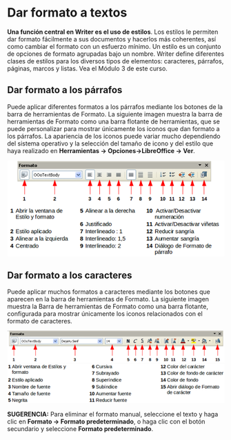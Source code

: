 
# Dar formato a textos

**Una función central en Writer es el uso de estilos**. Los estilos le permiten dar formato fácilmente a sus documentos y hacerlos más coherentes, así como cambiar el formato con un esfuerzo mínimo. Un estilo es un conjunto de opciones de formato agrupadas bajo un nombre. Writer define diferentes clases de estilos para los diversos tipos de elementos: caracteres, párrafos, páginas, marcos y listas. Vea el Módulo 3 de este curso.

## Dar formato a los párrafos

Puede aplicar diferentes formatos a los párrafos mediante los botones de la barra de herramientas de Formato. La siguiente imagen muestra la barra de herramientas de Formato como una barra flotante de herramientas, que se puede personalizar para mostrar únicamente los iconos que dan formato a los párrafos. La apariencia de los iconos puede variar mucho dependiendo del sistema operativo y la selección del tamaño de icono y del estilo que haya realizado en **Herramientas → Opciones→LibreOffice → Ver**.

![](https://raw.githubusercontent.com/catedu/libreOffice-la-suite-ofimatica-libre/master/img/Seleccion_265.png)


## Dar formato a los caracteres

Puede aplicar muchos formatos a caracteres mediante los botones que aparecen en la barra de herramientas de Formato. La siguiente imagen muestra la Barra de herramientas de Formato como una barra flotante, configurada para mostrar únicamente los iconos relacionados con el formato de caracteres.

![](https://raw.githubusercontent.com/catedu/libreOffice-la-suite-ofimatica-libre/master/img/Seleccion_266.png)
![](https://raw.githubusercontent.com/catedu/libreOffice-la-suite-ofimatica-libre/master/img/Seleccion_267.png)

**SUGERENCIA:** Para eliminar el formato manual, seleccione el texto y haga clic en **Formato → Formato predeterminado**, o haga clic con el botón secundario y seleccione **Formato predeterminado**.

